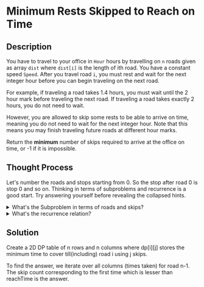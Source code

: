 # Minimum Rests Skipped to Reach on Time

## Description

You have to travel to your office in `Hour` hours by travelling on `n` roads given as array `dist` where `dist[i]` is the length of ith road. You have a constant speed `Speed`. After you travel road `i`, you must rest and wait for the next integer hour before you can begin traveling on the next road.

For example, if traveling a road takes 1.4 hours, you must wait until the 2 hour mark before traveling the next road. If traveling a road takes exactly 2 hours, you do not need to wait.

However, you are allowed to skip some rests to be able to arrive on time, meaning you do not need to wait for the next integer hour. Note that this means you may finish traveling future roads at different hour marks.

Return the **minimum** number of skips required to arrive at the office on time, or -1 if it is impossible. 

## Thought Process

Let's number the roads and stops starting from 0. So the stop after road 0 is stop 0 and so on.
Thinking in terms of subproblems and recurrence is a good start. Try answering yourself before revealing the collapsed hints.  

<details>
  <summary>What's the Subproblem in terms of roads and skips?</summary>
  What is the minimum time which it takes to cover the i roads using j skips.
</details>

<details>
  <summary>What's the recurrence relation?</summary>
  
  <p>There are two ways to cover i roads using j skips.
    <ol>
		  <li>	You cover i-1 roads using j skips and don't skip at the i-1 th ie. between roads i-1 and i stop. </li>
		  <li>  You cover i roads using j-1 skips and skip after the ith stop. So you use j-1+1 skip. </li>
    </ol>
  </p>
	Now, you just need to think about the edge cases like how you would cover i roads without any skip?
</details>

## Solution

Create a 2D DP table of n rows and n columns where dp[i][j] stores the minimum time to cover till(including) road i using j skips.

To find the answer, we iterate over all columns (times taken) for road n-1. The skip count corresponding to the first time which is lesser than 
reachTime is the answer.



